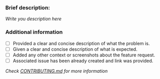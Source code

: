 ### Brief description:
<!-- Write here... >>> -->

*Write you description here*

<!-- <<< ...write here -->
### Additional information
* [ ] Provided a clear and concise description of what the problem is.
* [ ] Given a clear and concise description of what is expected.
* [ ] Added any other context or screenshots about the feature request.
* [ ] Associated issue has been already created and link was provided.

*Check [CONTRIBUTING.md](../blob/master/.github/CONTRIBUTING.md) for more information*

